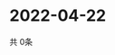 # 2022-04-22
  共 0条

  <!-- BEGIN -->
  <!-- 最后更新时间Fri Apr 22 2022 19:03:53 GMT+0000 (Coordinated Universal Time) -->
  
  <!-- END -->
  
  